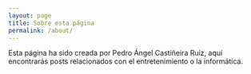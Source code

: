 ```yaml
---
layout: page
title: Sobre esta página
permalink: /about/
---
```


Esta página ha sido creada por Pedro Ángel Castiñeira Ruiz, aquí encontrarás posts relacionados con el entretenimiento o la informática.
